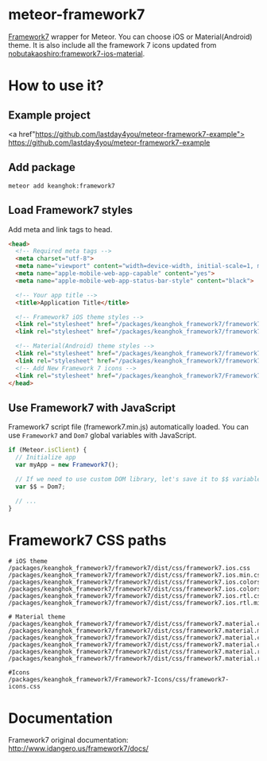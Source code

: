 # meteor-framework7

<a href="http://www.idangero.us/framework7/">Framework7</a> wrapper for Meteor.
You can choose iOS or Material(Android) theme. It is also include all the framework 7 icons updated from <a href="https://github.com/nobutakaoshiro/meteor-framework7-ios-material">nobutakaoshiro:framework7-ios-material</a>.

# How to use it?

## Example project 
<a href"https://github.com/lastday4you/meteor-framework7-example"> https://github.com/lastday4you/meteor-framework7-example </a>

## Add package

```
meteor add keanghok:framework7
```

## Load Framework7 styles

Add meta and link tags to head.

```html
<head>
  <!-- Required meta tags -->
  <meta charset="utf-8">
  <meta name="viewport" content="width=device-width, initial-scale=1, maximum-scale=1, minimum-scale=1, user-scalable=no, minimal-ui">
  <meta name="apple-mobile-web-app-capable" content="yes">
  <meta name="apple-mobile-web-app-status-bar-style" content="black">

  <!-- Your app title -->
  <title>Application Title</title>

  <!-- Framework7 iOS theme styles -->
  <link rel="stylesheet" href="/packages/keanghok_framework7/framework7/dist/css/framework7.ios.min.css">
  <link rel="stylesheet" href="/packages/keanghok_framework7/framework7/dist/css/framework7.ios.colors.min.css">

  <!-- Material(Android) theme styles -->
  <link rel="stylesheet" href="/packages/keanghok_framework7/framework7/dist/css/framework7.material.min.css">
  <link rel="stylesheet" href="/packages/keanghok_framework7/framework7/dist/css/framework7.material.colors.min.css">
  <!-- Add New Framework 7 icons -->
  <link rel="stylesheet" href="/packages/keanghok_framework7/Framework7-Icons/css/framework7-icons.css">
</head>
```

## Use Framework7 with JavaScript

Framework7 script file (framework7.min.js) automatically loaded.
You can use `Framework7` and `Dom7` global variables with JavaScript.

```js
if (Meteor.isClient) {
  // Initialize app
  var myApp = new Framework7();

  // If we need to use custom DOM library, let's save it to $$ variable:
  var $$ = Dom7;

  // ...
}
```

# Framework7 CSS paths

```
# iOS theme
/packages/keanghok_framework7/framework7/dist/css/framework7.ios.css
/packages/keanghok_framework7/framework7/dist/css/framework7.ios.min.css
/packages/keanghok_framework7/framework7/dist/css/framework7.ios.colors.css
/packages/keanghok_framework7/framework7/dist/css/framework7.ios.colors.min.css
/packages/keanghok_framework7/framework7/dist/css/framework7.ios.rtl.css
/packages/keanghok_framework7/framework7/dist/css/framework7.ios.rtl.min.css

# Material theme
/packages/keanghok_framework7/framework7/dist/css/framework7.material.css
/packages/keanghok_framework7/framework7/dist/css/framework7.material.min.css
/packages/keanghok_framework7/framework7/dist/css/framework7.material.colors.css
/packages/keanghok_framework7/framework7/dist/css/framework7.material.colors.min.css
/packages/keanghok_framework7/framework7/dist/css/framework7.material.rtl.css
/packages/keanghok_framework7/framework7/dist/css/framework7.material.rtl.min.css

#Icons
/packages/keanghok_framework7/Framework7-Icons/css/framework7-icons.css
```

# Documentation

Framework7 original documentation:
<a href="http://www.idangero.us/framework7/docs/" target="http://www.idangero.us/framework7/docs/">http://www.idangero.us/framework7/docs/</a>


